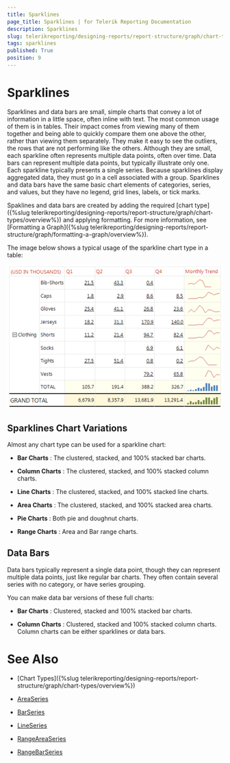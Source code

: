 ```yaml
---
title: Sparklines
page_title: Sparklines | for Telerik Reporting Documentation
description: Sparklines
slug: telerikreporting/designing-reports/report-structure/graph/chart-types/sparklines
tags: sparklines
published: True
position: 9
---
```


# Sparklines



Sparklines and data bars are small, simple charts that convey a lot of information in a little space,        often inline with text. The most common usage of them is in tables. Their impact comes from viewing many of them together and        being able to quickly compare them one above the other, rather than viewing them separately. They make it easy to        see the outliers, the rows that are not performing like the others. Although they are small, each sparkline often        represents multiple data points, often over time. Data bars can represent multiple data points, but typically illustrate        only one. Each sparkline typically presents a single series. Because sparklines display aggregated data, they must go in a        cell associated with a group. Sparklines and data bars have the same basic chart elements of categories, series, and values,       but they have no legend, grid lines, labels, or tick marks.

Spaklines and data bars are created by adding the required [chart type]({%slug telerikreporting/designing-reports/report-structure/graph/chart-types/overview%}) and applying formatting.         For more information, see [Formatting a Graph]({%slug telerikreporting/designing-reports/report-structure/graph/formatting-a-graph/overview%}).       

The image below shows a typical usage of the sparkline chart type in a table:  

  ![Sparkline Chart\Sparkline Chart](images/Graph/SparklineChart.png)

## Sparklines Chart Variations

Almost any chart type can be used for a sparkline chart:

* __Bar Charts__ : The clustered, stacked, and 100% stacked bar charts.

* __Column Charts__ : The clustered, stacked, and 100% stacked column charts.

* __Line Charts__ :  The clustered, stacked, and 100% stacked line charts.

* __Area Charts__ : The clustered, stacked, and 100% stacked area charts.

* __Pie Charts__ : Both pie and doughnut charts.

* __Range Charts__ : Area and Bar range charts.

## Data Bars

Data bars typically represent a single data point, though they can represent multiple data points,            just like regular bar charts. They often contain several series with no category, or have series grouping.

You can make data bar versions of these full charts:

* __Bar Charts__ : Clustered, stacked and 100% stacked bar charts.

* __Column Charts__ : Clustered, stacked and 100% stacked column charts. Column charts can be either sparklines or data bars.

# See Also

 

* [Chart Types]({%slug telerikreporting/designing-reports/report-structure/graph/chart-types/overview%}) 

* [AreaSeries](/reporting/api/Telerik.Reporting.AreaSeries)  

* [BarSeries](/reporting/api/Telerik.Reporting.BarSeries)  

* [LineSeries](/reporting/api/Telerik.Reporting.LineSeries)  

* [RangeAreaSeries](/reporting/api/Telerik.Reporting.RangeAreaSeries)  

* [RangeBarSeries](/reporting/api/Telerik.Reporting.RangeBarSeries)

